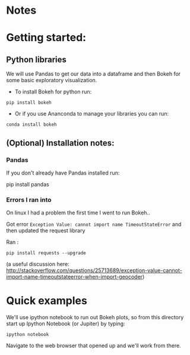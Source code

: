 
# Notes

# Getting started:

## Python libraries

We will use Pandas to get our data into a dataframe and then Bokeh for some basic exploratory visualization.

* To install Bokeh for python run:

```
pip install bokeh
```

* Or if you use Ananconda to manage your libraries you can run:

```
conda install bokeh
```

## (Optional) Installation notes:

### Pandas 

If you don't already have Pandas installed run:

pip install pandas

### Errors I ran into

On linux I had a problem the first time I went to run Bokeh..

Got error `Exception Value: cannot import name TimeoutStateError` and then updated the request library

Ran :

```
pip install requests --upgrade
```
(a useful discussion here: http://stackoverflow.com/questions/25713689/exception-value-cannot-import-name-timeoutstateerror-when-import-geocoder)


# Quick examples

We'll use ipython notebook to run out Bokeh plots, so from this directory start up Ipython Notebook (or Jupiter) by typing:
```
ipython notebook
```

Navigate to the web browser that opened up and we'll work from there.

